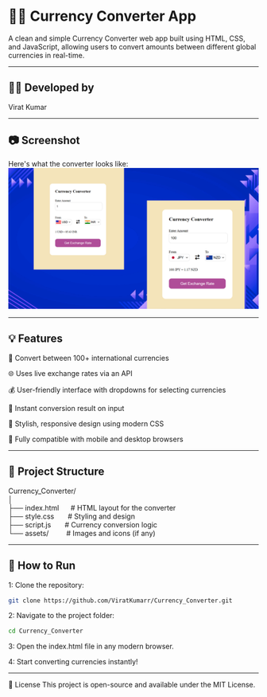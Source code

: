 # 💱💵 Currency Converter App

A clean and simple Currency Converter web app built using HTML, CSS, and JavaScript, allowing users to convert amounts between different global currencies in real-time.

- - -
## 👨‍💻 Developed by  
Virat Kumar

- - -
## 📷 Screenshot  
Here's what the converter looks like:  
![Currency Converter Screenshot](https://github.com/ViratKumarr/Currency_Converter/blob/311a5ea2038b1d6e4406bc76561e2e118f8b8b6b/Untitled%20design%20(6).png)

- - -
## 💡 Features

🔁 Convert between 100+ international currencies

🌐 Uses live exchange rates via an API

💰 User-friendly interface with dropdowns for selecting currencies

🚀 Instant conversion result on input

🎨 Stylish, responsive design using modern CSS

📱 Fully compatible with mobile and desktop browsers

- - -
## 📁 Project Structure

Currency_Converter/  
│  
├── index.html      # HTML layout for the converter  
├── style.css       # Styling and design  
├── script.js       # Currency conversion logic  
└── assets/         # Images and icons (if any)

- - -
## 🚀 How to Run

1: Clone the repository:
```bash
git clone https://github.com/ViratKumarr/Currency_Converter.git
```

2: Navigate to the project folder:
```bash
cd Currency_Converter
```
3: Open the index.html file in any modern browser.

4: Start converting currencies instantly!

- - - 
📃 License
This project is open-source and available under the MIT License.
